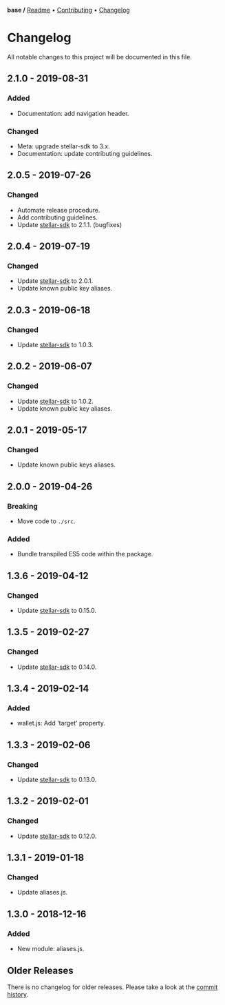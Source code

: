 **base /**
[Readme](https://cosmic.plus/#view:js-base)
• [Contributing](https://cosmic.plus/#view:js-base/CONTRIBUTING)
• [Changelog](https://cosmic.plus/#view:js-base/CHANGELOG)

# Changelog

All notable changes to this project will be documented in this file.

## 2.1.0 - 2019-08-31

### Added

- Documentation: add navigation header.

### Changed

- Meta: upgrade stellar-sdk to 3.x.
- Documentation: update contributing guidelines.

## 2.0.5 - 2019-07-26

### Changed

- Automate release procedure.
- Add contributing guidelines.
- Update [stellar-sdk] to 2.1.1. (bugfixes)

## 2.0.4 - 2019-07-19

### Changed

- Update [stellar-sdk] to 2.0.1.
- Update known public key aliases.

## 2.0.3 - 2019-06-18

### Changed

- Update [stellar-sdk] to 1.0.3.

## 2.0.2 - 2019-06-07

### Changed

- Update [stellar-sdk] to 1.0.2.
- Update known public key aliases.

## 2.0.1 - 2019-05-17

### Changed

- Update known public keys aliases.

## 2.0.0 - 2019-04-26

### Breaking

- Move code to `./src`.

### Added

- Bundle transpiled ES5 code within the package.

## 1.3.6 - 2019-04-12

### Changed

- Update [stellar-sdk] to 0.15.0.

## 1.3.5 - 2019-02-27

### Changed

- Update [stellar-sdk] to 0.14.0.

## 1.3.4 - 2019-02-14

### Added

- wallet.js: Add 'target' property.

## 1.3.3 - 2019-02-06

### Changed

- Update [stellar-sdk] to 0.13.0.

## 1.3.2 - 2019-02-01

### Changed

- Update [stellar-sdk] to 0.12.0.

## 1.3.1 - 2019-01-18

### Changed

- Update aliases.js.

## 1.3.0 - 2018-12-16

### Added

- New module: aliases.js.

## Older Releases

There is no changelog for older releases. Please take a look at the [commit
history](https://github.com/cosmic-plus/js-base/commits/master).

[stellar-sdk]: https://github.com/stellar/js-stellar-sdk
